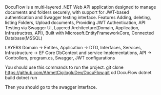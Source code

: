 DocuFlow is a multi-layered .NET Web API application designed to manage documents and folders securely, with support for JWT-based authentication and Swagger testing interface.
Features
Adding, deleting, listing Folders,
Upload  documents,
Providing JWT Authentication,
API Testing via Swagger UI,
Layered Architecture(Domain, Application, Infrastructres, API),
Built with Microsoft.EntityFrameworkCore,
Connected Database(MSSQL)



LAYERS
Domain -> Entites,
Application -> DTO, Interfaces, Services,
Infrastructure -> EF Core DbContext and service Implementations,
API -> Controllers, program.cs, Swagger, JWT configurations

You should use this commands to run the project.
git clone https://github.com/AhmetCigilogluDev/DocuFlow.git
cd DocuFlow
dotnet build
dotnet run

Then you should go to the swagger interface.
